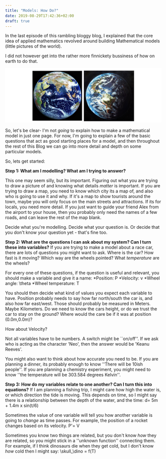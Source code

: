 ```yaml
---
title: "Models: How Do?"
date: 2019-08-29T17:42:36+02:00
draft: true
--- 
```

In the last episode of this rambling bloggy blog, I explained that the core idea of applied mathematics revolved around building Mathematical models (little pictures of the world).

I did not however get into the rather more finnickety bussiness of how on earth to do that.

![your_img](/Images/EarthPhotoVsPainting.png#center)

So, let's be clear- I'm not *going* to explain how to make a mathematical model in just one page. For now, I'm going to explain a few of the basic questions that act as good starting places for a model, and then throughout the rest of this Blog we can go into more detail and depth on some particular models.

So, lets get started:


**Step 1: What am I modelling? What am I trying to answer?**

This one may seem silly, but its important. Figuring out what you are trying to draw a picture of and knowing what details *matter* is important. If you are trying to draw a map, you need to know which city its a map of, and also who is going to use it and why. If it's a map to show tourists around the town, maybe you will only focus on the main streets and attractions. If its for locals, you need more detail. If you just want to guide your friend Alex from the airport to your house, then you probably only need the names of a few roads, and can leave the rest of the map blank. 

Decide what you're modelling. Decide what your question is. Or decide that you don't know your question yet - that's fine too.

**Step 2: What are the questions I can ask about my system? Can I turn these into variables?**
If you are trying to make a model about a race car, there are lots of questions you might want to ask. Where is the car? How fast is it moving? Which way are the wheels pointed? What *temperature* are the wheels? 

For every one of these questions, if the question is useful and relevant, you should make a variable and give it a name:
	*Position: P
	*Velocity: v
	*Wheel angle: \theta
	*Wheel temperature: T

You should then decide what kind of values you expect each variable to have. Position probably needs to say how far north/south the car is, and also how far east/west. Those should probably be measured in Meters. Maybe Kilometers. Do we need to know the cars height, or do we trust the car to stay on the ground? Where would the care be if it was at position (0.0m,0.0m)?

How about Velocity?

Not all variables have to be numbers. A switch might be ``on/off''. If we ask who is acting as the character 'Neo', then the answer would be 'Keanu Reeves'.

You might also want to think about how accurate you need to be. If you are planning a dinner, its probably enough to know ''There will be 10ish people''. If you are planning a chemistry experiment, you might need to know ''the temperature will be 303.584 degrees Kelvin''. 


**Step 3: How do my variables relate to one another? Can I turn this into equations?**
If I am planning a fishing trip, I might care how high the water is, or which direction the tide is moving. This depends on time, so I might say there is a relationship between the depth of the water, and the time:
d= 5m + 1.4m x sin(t/6)

Sometimes the value of one variable will tell you how another variable is going to *change* as time passes. For example, the position of a rocket changes based on its velocity.
P'= V

Sometimes you know two things are related, but you don't know *how* they are related, so you might stick in a ''unknown function'' connecting them. For example, if I think dinosaurs die when they get cold, but I don't know *how* cold then I might say:
\skull_\dino = f(T)


